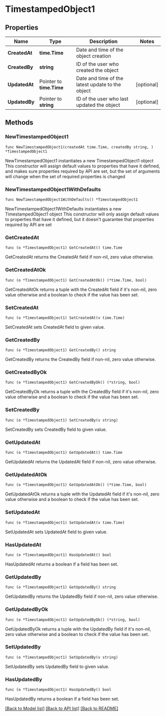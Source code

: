 # TimestampedObject1

## Properties

Name | Type | Description | Notes
------------ | ------------- | ------------- | -------------
**CreatedAt** | **time.Time** | Date and time of the object creation | 
**CreatedBy** | **string** | ID of the user who created the object | 
**UpdatedAt** | Pointer to **time.Time** | Date and time of the latest update to the object | [optional] 
**UpdatedBy** | Pointer to **string** | ID of the user who last updated the object | [optional] 

## Methods

### NewTimestampedObject1

`func NewTimestampedObject1(createdAt time.Time, createdBy string, ) *TimestampedObject1`

NewTimestampedObject1 instantiates a new TimestampedObject1 object
This constructor will assign default values to properties that have it defined,
and makes sure properties required by API are set, but the set of arguments
will change when the set of required properties is changed

### NewTimestampedObject1WithDefaults

`func NewTimestampedObject1WithDefaults() *TimestampedObject1`

NewTimestampedObject1WithDefaults instantiates a new TimestampedObject1 object
This constructor will only assign default values to properties that have it defined,
but it doesn't guarantee that properties required by API are set

### GetCreatedAt

`func (o *TimestampedObject1) GetCreatedAt() time.Time`

GetCreatedAt returns the CreatedAt field if non-nil, zero value otherwise.

### GetCreatedAtOk

`func (o *TimestampedObject1) GetCreatedAtOk() (*time.Time, bool)`

GetCreatedAtOk returns a tuple with the CreatedAt field if it's non-nil, zero value otherwise
and a boolean to check if the value has been set.

### SetCreatedAt

`func (o *TimestampedObject1) SetCreatedAt(v time.Time)`

SetCreatedAt sets CreatedAt field to given value.


### GetCreatedBy

`func (o *TimestampedObject1) GetCreatedBy() string`

GetCreatedBy returns the CreatedBy field if non-nil, zero value otherwise.

### GetCreatedByOk

`func (o *TimestampedObject1) GetCreatedByOk() (*string, bool)`

GetCreatedByOk returns a tuple with the CreatedBy field if it's non-nil, zero value otherwise
and a boolean to check if the value has been set.

### SetCreatedBy

`func (o *TimestampedObject1) SetCreatedBy(v string)`

SetCreatedBy sets CreatedBy field to given value.


### GetUpdatedAt

`func (o *TimestampedObject1) GetUpdatedAt() time.Time`

GetUpdatedAt returns the UpdatedAt field if non-nil, zero value otherwise.

### GetUpdatedAtOk

`func (o *TimestampedObject1) GetUpdatedAtOk() (*time.Time, bool)`

GetUpdatedAtOk returns a tuple with the UpdatedAt field if it's non-nil, zero value otherwise
and a boolean to check if the value has been set.

### SetUpdatedAt

`func (o *TimestampedObject1) SetUpdatedAt(v time.Time)`

SetUpdatedAt sets UpdatedAt field to given value.

### HasUpdatedAt

`func (o *TimestampedObject1) HasUpdatedAt() bool`

HasUpdatedAt returns a boolean if a field has been set.

### GetUpdatedBy

`func (o *TimestampedObject1) GetUpdatedBy() string`

GetUpdatedBy returns the UpdatedBy field if non-nil, zero value otherwise.

### GetUpdatedByOk

`func (o *TimestampedObject1) GetUpdatedByOk() (*string, bool)`

GetUpdatedByOk returns a tuple with the UpdatedBy field if it's non-nil, zero value otherwise
and a boolean to check if the value has been set.

### SetUpdatedBy

`func (o *TimestampedObject1) SetUpdatedBy(v string)`

SetUpdatedBy sets UpdatedBy field to given value.

### HasUpdatedBy

`func (o *TimestampedObject1) HasUpdatedBy() bool`

HasUpdatedBy returns a boolean if a field has been set.


[[Back to Model list]](../README.md#documentation-for-models) [[Back to API list]](../README.md#documentation-for-api-endpoints) [[Back to README]](../README.md)


